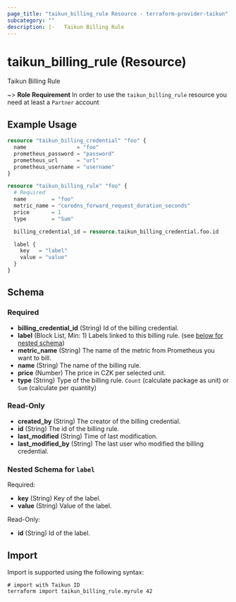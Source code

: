 ```yaml
---
page_title: "taikun_billing_rule Resource - terraform-provider-taikun"
subcategory: ""
description: |-   Taikun Billing Rule
---
```


# taikun_billing_rule (Resource)

Taikun Billing Rule

~> **Role Requirement** In order to use the `taikun_billing_rule` resource you need at least a `Partner` account

## Example Usage

```terraform
resource "taikun_billing_credential" "foo" {
  name                = "foo"
  prometheus_password = "password"
  prometheus_url      = "url"
  prometheus_username = "username"
}

resource "taikun_billing_rule" "foo" {
  # Required
  name        = "foo"
  metric_name = "coredns_forward_request_duration_seconds"
  price       = 1
  type        = "Sum"

  billing_credential_id = resource.taikun_billing_credential.foo.id

  label {
    key   = "label"
    value = "value"
  }
}
```

<!-- schema generated by tfplugindocs -->
## Schema

### Required

- **billing_credential_id** (String) Id of the billing credential.
- **label** (Block List, Min: 1) Labels linked to this billing rule. (see [below for nested schema](#nestedblock--label))
- **metric_name** (String) The name of the metric from Prometheus you want to bill.
- **name** (String) The name of the billing rule.
- **price** (Number) The price in CZK per selected unit.
- **type** (String) Type of the billing rule. `Count` (calculate package as unit) or `Sum` (calculate per quantity)

### Read-Only

- **created_by** (String) The creator of the billing credential.
- **id** (String) The id of the billing rule.
- **last_modified** (String) Time of last modification.
- **last_modified_by** (String) The last user who modified the billing credential.

<a id="nestedblock--label"></a>
### Nested Schema for `label`

Required:

- **key** (String) Key of the label.
- **value** (String) Value of the label.

Read-Only:

- **id** (String) Id of the label.

## Import

Import is supported using the following syntax:

```shell
# import with Taikun ID
terraform import taikun_billing_rule.myrule 42
```
